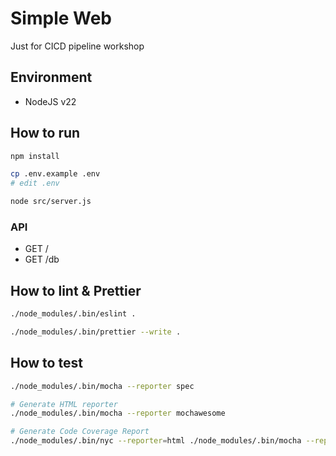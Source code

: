 # Simple Web

Just for CICD pipeline workshop

## Environment

- NodeJS v22

## How to run

```bash
npm install

cp .env.example .env
# edit .env

node src/server.js
```

### API

- GET /
- GET /db

## How to lint & Prettier

```bash
./node_modules/.bin/eslint .

./node_modules/.bin/prettier --write .
```

## How to test

```bash
./node_modules/.bin/mocha --reporter spec

# Generate HTML reporter
./node_modules/.bin/mocha --reporter mochawesome

# Generate Code Coverage Report
./node_modules/.bin/nyc --reporter=html ./node_modules/.bin/mocha --reporter mochawesome
```
